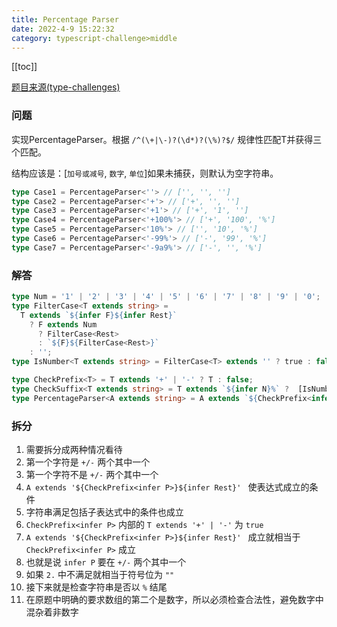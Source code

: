 ```yaml
---
title: Percentage Parser
date: 2022-4-9 15:22:32
category: typescript-challenge>middle
---
```


[[toc]]

[题目来源(type-challenges)](https://github.com/type-challenges/type-challenges/blob/master/questions/1978-medium-percentage-parser/README.md)

### 问题
实现PercentageParser。根据 `/^(\+|\-)?(\d*)?(\%)?$/` 规律性匹配T并获得三个匹配。

结构应该是：[`加号或减号`, `数字`, `单位`]如果未捕获，则默认为空字符串。
```typescript
type Case1 = PercentageParser<''> // ['', '', '']
type Case2 = PercentageParser<'+'> // ['+', '', '']
type Case3 = PercentageParser<'+1'> // ['+', '1', '']
type Case4 = PercentageParser<'+100%'> // ['+', '100', '%']
type Case5 = PercentageParser<'10%'> // ['', '10', '%']
type Case6 = PercentageParser<'-99%'> // ['-', '99', '%']
type Case7 = PercentageParser<'-9a9%'> // ['-', '', '%']
```

### 解答
```typescript
type Num = '1' | '2' | '3' | '4' | '5' | '6' | '7' | '8' | '9' | '0';
type FilterCase<T extends string> = 
  T extends `${infer F}${infer Rest}`
    ? F extends Num
      ? FilterCase<Rest>
      : `${F}${FilterCase<Rest>}`
    : '';
type IsNumber<T extends string> = FilterCase<T> extends '' ? true : false;

type CheckPrefix<T> = T extends '+' | '-' ? T : false;
type CheckSuffix<T extends string> = T extends `${infer N}%` ?  [IsNumber<N> extends true ? N : '', '%']: [IsNumber<T> extends true ? T : '', ''];
type PercentageParser<A extends string> = A extends `${CheckPrefix<infer P>}${infer Rest}` ? [P, ...CheckSuffix<Rest>] : ['', ...CheckSuffix<A>];
```

### 拆分
1. 需要拆分成两种情况看待
  1. 第一个字符是 `+/-` 两个其中一个
  2. 第一个字符不是 `+/-` 两个其中一个
2. ```A extends '${CheckPrefix<infer P>}${infer Rest}' ``` 使表达式成立的条件
  1. 字符串满足包括子表达式中的条件也成立
  2. `CheckPrefix<infer P>` 内部的 `T extends '+' | '-'` 为 `true`
  3. ```A extends '${CheckPrefix<infer P>}${infer Rest}' ``` 成立就相当于 `CheckPrefix<infer P>` 成立
  4. 也就是说 `infer P` 要在 `+/-` 两个其中一个
3. 如果 `2.` 中不满足就相当于符号位为 `""`
4. 接下来就是检查字符串是否以 `%` 结尾
5. 在原题中明确的要求数组的第二个是数字，所以必须检查合法性，避免数字中混杂着非数字
